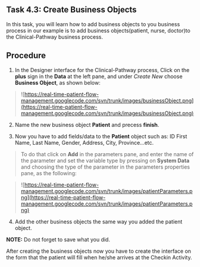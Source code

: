 ## Task 4.3: Create Business Objects ##

In this task, you will learn how to add business objects to you business process in our example is to add business objects(patient, nurse, doctor)to the Clinical-Pathway business process.

## Procedure ##

1. In the Designer interface for the Clinical-Pathway process, Click on the **plus** sign in the **Data** at the left pane, and under _Create New_ choose **Business Object**, as shown below:

> ![https://real-time-patient-flow-management.googlecode.com/svn/trunk/images/businessObject.png](https://real-time-patient-flow-management.googlecode.com/svn/trunk/images/businessObject.png)

2. Name the new business object **Patient** and precess **finish**.

3. Now you have to add fields/data to the **Patient** object such as: ID First Name, Last Name, Gender, Address, City, Province...etc.
> To do that click on **Add** in the parameters pane, and enter the name of the parameter and set the variable type by pressing on **System Data** and choosing the type of the parameter in the parameters properties pane, as the following:

> ![https://real-time-patient-flow-management.googlecode.com/svn/trunk/images/patientParameters.png](https://real-time-patient-flow-management.googlecode.com/svn/trunk/images/patientParameters.png)

4. Add the other business objects the same way you added the patient object.

**NOTE:** Do not forget to save what you did.

After creating the business objects now you have to create the interface on the form that the patient will fill when he/she arrives at the Checkin Activity.